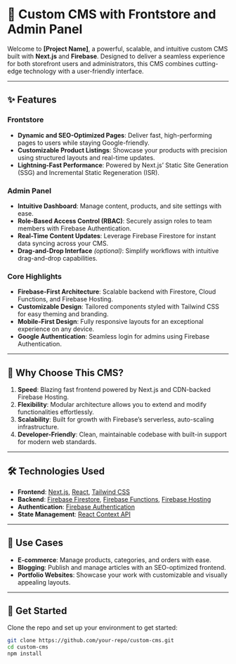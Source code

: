 # 🚀 Custom CMS with Frontstore and Admin Panel

Welcome to **[Project Name]**, a powerful, scalable, and intuitive custom CMS built with **Next.js** and **Firebase**. Designed to deliver a seamless experience for both storefront users and administrators, this CMS combines cutting-edge technology with a user-friendly interface.

---

## ✨ Features

### Frontstore
- **Dynamic and SEO-Optimized Pages**: Deliver fast, high-performing pages to users while staying Google-friendly.
- **Customizable Product Listings**: Showcase your products with precision using structured layouts and real-time updates.
- **Lightning-Fast Performance**: Powered by Next.js’ Static Site Generation (SSG) and Incremental Static Regeneration (ISR).

### Admin Panel
- **Intuitive Dashboard**: Manage content, products, and site settings with ease.
- **Role-Based Access Control (RBAC)**: Securely assign roles to team members with Firebase Authentication.
- **Real-Time Content Updates**: Leverage Firebase Firestore for instant data syncing across your CMS.
- **Drag-and-Drop Interface** *(optional)*: Simplify workflows with intuitive drag-and-drop capabilities.

### Core Highlights
- **Firebase-First Architecture**: Scalable backend with Firestore, Cloud Functions, and Firebase Hosting.
- **Customizable Design**: Tailored components styled with Tailwind CSS for easy theming and branding.
- **Mobile-First Design**: Fully responsive layouts for an exceptional experience on any device.
- **Google Authentication**: Seamless login for admins using Firebase Authentication.

---

## 🚀 Why Choose This CMS?

1. **Speed**: Blazing fast frontend powered by Next.js and CDN-backed Firebase Hosting.
2. **Flexibility**: Modular architecture allows you to extend and modify functionalities effortlessly.
3. **Scalability**: Built for growth with Firebase’s serverless, auto-scaling infrastructure.
4. **Developer-Friendly**: Clean, maintainable codebase with built-in support for modern web standards.

---

## 🛠️ Technologies Used

- **Frontend**: [Next.js](https://nextjs.org/), [React](https://reactjs.org/), [Tailwind CSS](https://tailwindcss.com/)
- **Backend**: [Firebase Firestore](https://firebase.google.com/products/firestore), [Firebase Functions](https://firebase.google.com/products/functions), [Firebase Hosting](https://firebase.google.com/products/hosting)
- **Authentication**: [Firebase Authentication](https://firebase.google.com/products/auth)
- **State Management**: [React Context API](https://reactjs.org/docs/context.html)

---

## 🌟 Use Cases

- **E-commerce**: Manage products, categories, and orders with ease.
- **Blogging**: Publish and manage articles with an SEO-optimized frontend.
- **Portfolio Websites**: Showcase your work with customizable and visually appealing layouts.

---

## 🎯 Get Started

Clone the repo and set up your environment to get started:

```bash
git clone https://github.com/your-repo/custom-cms.git
cd custom-cms
npm install
